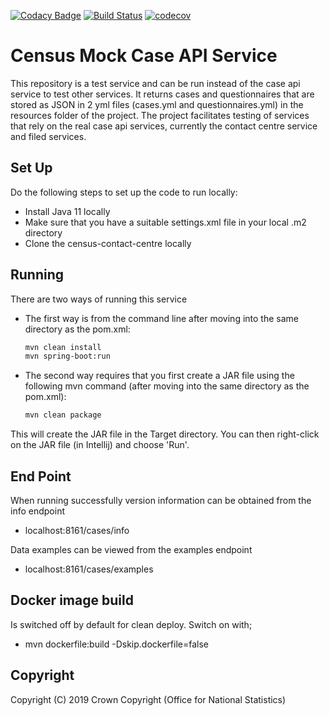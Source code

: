 [![Codacy Badge](https://api.codacy.com/project/badge/Grade/3ba6416fd11d41fdaf281e7dab6042dc)](https://www.codacy.com/app/philwhiles/census-mock-case-api-service?utm_source=github.com&amp;utm_medium=referral&amp;utm_content=ONSdigital/census-mock-case-api-service&amp;utm_campaign=Badge_Grade)
[![Build Status](https://travis-ci.com/ONSdigital/census-mock-case-api-service.svg?branch=master)](https://travis-ci.com/ONSdigital/census-mock-case-api-service)
[![codecov](https://codecov.io/gh/ONSdigital/census-mock-case-api-service/branch/master/graph/badge.svg)](https://codecov.io/gh/ONSdigital/census-mock-case-api-service)

# Census Mock Case API Service
This repository is a test service and can be run instead of the case api service to test other services. It returns cases and questionnaires that are stored as JSON in 2 yml files 
(cases.yml and questionnaires.yml) in the resources folder of the project. The project facilitates testing of services that rely on the real case api services, currently the contact centre service and filed services. 

## Set Up
Do the following steps to set up the code to run locally:
* Install Java 11 locally
* Make sure that you have a suitable settings.xml file in your local .m2 directory
* Clone the census-contact-centre locally

## Running

There are two ways of running this service

* The first way is from the command line after moving into the same directory as the pom.xml:
    ```bash
    mvn clean install
    mvn spring-boot:run
    ```
* The second way requires that you first create a JAR file using the following mvn command (after moving into the same directory as the pom.xml):
    ```bash
    mvn clean package
    ```
This will create the JAR file in the Target directory. You can then right-click on the JAR file (in Intellij) and choose 'Run'.

## End Point

When running successfully version information can be obtained from the info endpoint
    
* localhost:8161/cases/info

Data examples can be viewed from the examples endpoint

* localhost:8161/cases/examples
    
## Docker image build

Is switched off by default for clean deploy. Switch on with;

* mvn dockerfile:build -Dskip.dockerfile=false

    
## Copyright
Copyright (C) 2019 Crown Copyright (Office for National Statistics)

